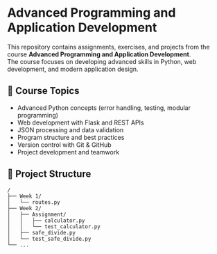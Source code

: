 # Advanced Programming and Application Development

This repository contains assignments, exercises, and projects from the course **Advanced Programming and Application Development**.  
The course focuses on developing advanced skills in Python, web development, and modern application design.

## 🧠 Course Topics

- Advanced Python concepts (error handling, testing, modular programming)
- Web development with Flask and REST APIs
- JSON processing and data validation
- Program structure and best practices
- Version control with Git & GitHub
- Project development and teamwork

## 📁 Project Structure

```text
/
├── Week 1/          
│   └── routes.py    
├── Week 2/
│   ├── Assignment/
│   │   ├── calculator.py
│   │   └── test_calculator.py
│   ├── safe_divide.py      
│   └── test_safe_divide.py
└── ...
